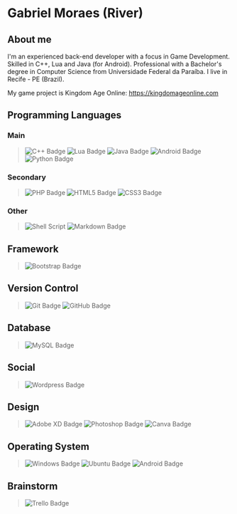 # Gabriel Moraes (River)

## About me

I'm an experienced back-end developer with a focus in Game Development.
Skilled in C++, Lua and Java (for Android).
Professional with a Bachelor's degree in Computer Science from Universidade Federal da Paraíba.
I live in Recife - PE (Brazil).

My game project is Kingdom Age Online: https://kingdomageonline.com

## Programming Languages

### Main

> ![C++ Badge](https://img.shields.io/badge/c++%20-%2300599C.svg?&style=for-the-badge&logo=c%2B%2B&ogoColor=white)
> ![Lua Badge](https://img.shields.io/badge/lua-%232C2D72.svg?&style=for-the-badge&logo=lua&logoColor=white)
> ![Java Badge](https://img.shields.io/badge/java-%23ED8B00.svg?&style=for-the-badge&logo=java&logoColor=white)
> ![Android Badge](https://img.shields.io/badge/Android-3DDC84?style=for-the-badge&logo=android&logoColor=white)
> ![Python Badge](https://img.shields.io/badge/python%20-%2314354C.svg?&style=for-the-badge&logo=python&logoColor=white)

### Secondary

> ![PHP Badge](https://img.shields.io/badge/php-%23777BB4.svg?&style=for-the-badge&logo=php&logoColor=white)
> ![HTML5 Badge](https://img.shields.io/badge/html5%20-%23E34F26.svg?&style=for-the-badge&logo=html5&logoColor=white)
> ![CSS3 Badge](https://img.shields.io/badge/css3%20-%231572B6.svg?&style=for-the-badge&logo=css3&logoColor=white)

### Other

> ![Shell Script](https://img.shields.io/badge/shell_script%20-%23121011.svg?&style=for-the-badge&logo=gnu-bash&logoColor=white)
> ![Markdown Badge](https://img.shields.io/badge/markdown-%23000000.svg?&style=for-the-badge&logo=markdown&logoColor=white)

## Framework

> ![Bootstrap Badge](https://img.shields.io/badge/bootstrap%20-%23563D7C.svg?&style=for-the-badge&logo=bootstrap&logoColor=white)

## Version Control

> ![Git Badge](https://img.shields.io/badge/git%20-%23F05033.svg?&style=for-the-badge&logo=git&logoColor=white)
> ![GitHub Badge](https://img.shields.io/badge/github%20-%23121011.svg?&style=for-the-badge&logo=github&logoColor=white)

## Database

> ![MySQL Badge](https://img.shields.io/badge/mysql-%2300f.svg?&style=for-the-badge&logo=mysql&logoColor=white)

## Social

> ![Wordpress Badge](https://img.shields.io/badge/WordPress%20-%23117AC9.svg?&style=for-the-badge&logo=WordPress&logoColor=white)

## Design

> ![Adobe XD Badge](https://img.shields.io/badge/adobe%20xd%20-%23FF26BE.svg?&style=for-the-badge&logo=adobe%20xd&logoColor=white)
> ![Photoshop Badge](https://img.shields.io/badge/adobe%20photoshop%20-%2331A8FF.svg?&style=for-the-badge&logo=adobe%20photoshop&logoColor=white)
> ![Canva Badge](https://img.shields.io/badge/Canva%20-%2300C4CC.svg?&style=for-the-badge&logo=Canva&logoColor=white)

## Operating System

> ![Windows Badge](https://img.shields.io/badge/Windows-0078D6?style=for-the-badge&logo=windows&logoColor=white)
> ![Ubuntu Badge](https://img.shields.io/badge/Ubuntu-E95420?style=for-the-badge&logo=ubuntu&logoColor=white)
> ![Android Badge](https://img.shields.io/badge/Android-3DDC84?style=for-the-badge&logo=android&logoColor=white)

## Brainstorm

> ![Trello Badge](https://img.shields.io/badge/Trello%20-%23026AA7.svg?&style=for-the-badge&logo=Trello&logoColor=white)





<!--
**Riverlance/Riverlance** is a ✨ _special_ ✨ repository because its `README.md` (this file) appears on your GitHub profile.

Here are some ideas to get you started:

- 🔭 I’m currently working on ...
- 🌱 I’m currently learning ...
- 👯 I’m looking to collaborate on ...
- 🤔 I’m looking for help with ...
- 💬 Ask me about ...
- 📫 How to reach me: ...
- 😄 Pronouns: ...
- ⚡ Fun fact: ...





## Stats

> [![Top Langs](https://github-readme-stats.vercel.app/api/top-langs/?username=Riverlance&exclude_repo=portfolio-tcb,bivar.github.io&show_icons=true&hide=html,teX&theme=dracula)](https://github.com/anuraghazra/github-readme-stats) [![Anurag's github stats](https://github-readme-stats.vercel.app/api?username=bivar&show_icons=true&theme=dracula)](https://github.com/anuraghazra/github-readme-stats) 

## Onde me encontrar

[![Gmail Badge](https://img.shields.io/badge/-andradebivar@gmail.com-c14438?style=flat-square&logo=Gmail&logoColor=white&link=mailto:andradebivar@gmail.com)](mailto:andradebivar@gmail.com) | [![Medium Badge](https://img.shields.io/badge/-rbvrr-black?style=flat-square&logo=Medium&logoColor=white&link=https://medium.com/@rbvrr)](https://medium.com/@rbvrr) | [![Linkedin Badge](https://img.shields.io/badge/-RebecaBivar-blue?style=flat-square&logo=Linkedin&logoColor=white&link=https://www.linkedin.com/in/rebecabivar)](https://www.linkedin.com/in/rebecabivar)

-->
